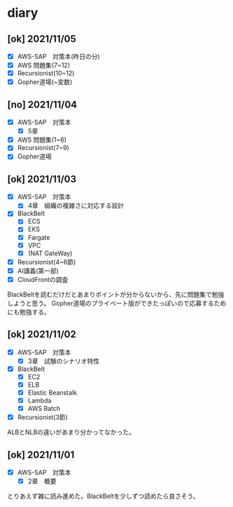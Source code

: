 # diary

## [ok] 2021/11/05
- [x] AWS-SAP　対策本(昨日の分)
- [x] AWS 問題集(7~12)
- [x] Recursionist(10~12)
- [x] Gopher道場(~変数)

## [no] 2021/11/04
- [x] AWS-SAP　対策本
  - [x] 5章
- [x] AWS 問題集(1~6)
- [x] Recursionist(7~9)
- [x] Gopher道場

## [ok] 2021/11/03
- [x] AWS-SAP　対策本
  - [x] 4章　組織の複雑さに対応する設計
- [x] BlackBelt
  - [x] ECS
  - [x] EKS
  - [x] Fargate
  - [x] VPC
  - [x] (NAT GateWay)
- [x] Recursionist(4~6節)
- [x] AI講義(第一部)
- [x] CloudFrontの調査

BlackBeltを読むだけだとあまりポイントが分からないから、先に問題集で勉強しようと思う。
Gopher道場のプライベート版ができたっぽいので応募するためにも勉強する。

## [ok] 2021/11/02
- [x] AWS-SAP　対策本
  - [x] 3章　試験のシナリオ特性
- [x] BlackBelt
  - [x] EC2
  - [x] ELB
  - [x] Elastic Beanstalk
  - [x] Lambda
  - [x] AWS Batch
- [x] Recursionist(3節)

ALBとNLBの違いがあまり分かってなかった。

## [ok] 2021/11/01
- [x] AWS-SAP　対策本
  - [x] 2章　概要

とりあえず雑に読み進めた。BlackBeltを少しずつ読めたら良さそう。
